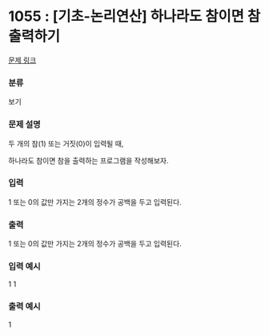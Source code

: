 # 1055 : [기초-논리연산] 하나라도 참이면 참 출력하기

[문제 링크](https://www.codeup.kr/problem.php?id=1055)

### 분류

보기

### 문제 설명

<p>두 개의 참(1) 또는 거짓(0)이 입력될 때,</p>
<p>하나라도 참이면 참을 출력하는 프로그램을 작성해보자.</p>

### 입력

<p>1 또는 0의 값만 가지는 2개의 정수가 공백을 두고 입력된다.</p>


### 출력

<p>1 또는 0의 값만 가지는 2개의 정수가 공백을 두고 입력된다.</p>

### 입력 예시

<p>1 1</p>

### 출력 예시

<p>1</p>

